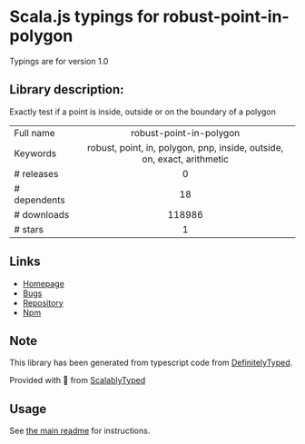 
# Scala.js typings for robust-point-in-polygon

Typings are for version 1.0

## Library description:
Exactly test if a point is inside, outside or on the boundary of a polygon

|                    |                 |
| ------------------ | :-------------: |
| Full name          | robust-point-in-polygon |
| Keywords           | robust, point, in, polygon, pnp, inside, outside, on, exact, arithmetic |
| # releases         | 0 |
| # dependents       | 18 |
| # downloads        | 118986 |
| # stars            | 1 |

## Links
- [Homepage](https://github.com/mikolalysenko/robust-point-in-polygon)
- [Bugs](https://github.com/mikolalysenko/robust-point-in-polygon/issues)
- [Repository](https://github.com/mikolalysenko/robust-point-in-polygon)
- [Npm](https://www.npmjs.com/package/robust-point-in-polygon)
    


## Note
This library has been generated from typescript code from [DefinitelyTyped](https://definitelytyped.org).

Provided with :purple_heart: from [ScalablyTyped](https://github.com/oyvindberg/ScalablyTyped)

## Usage
See [the main readme](../../readme.md) for instructions.



